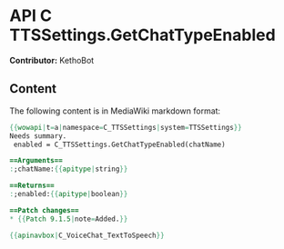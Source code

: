 # API C TTSSettings.GetChatTypeEnabled

**Contributor:** KethoBot

## Content

The following content is in MediaWiki markdown format:

```mediawiki
{{wowapi|t=a|namespace=C_TTSSettings|system=TTSSettings}}
Needs summary.
 enabled = C_TTSSettings.GetChatTypeEnabled(chatName)

==Arguments==
:;chatName:{{apitype|string}}

==Returns==
:;enabled:{{apitype|boolean}}

==Patch changes==
* {{Patch 9.1.5|note=Added.}}

{{apinavbox|C_VoiceChat_TextToSpeech}}
```